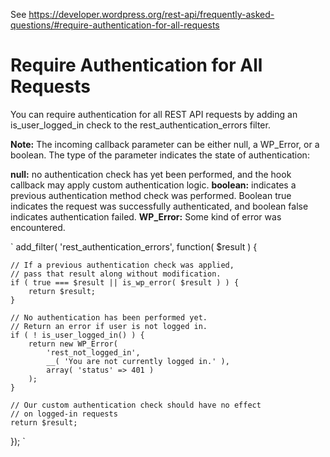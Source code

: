 See https://developer.wordpress.org/rest-api/frequently-asked-questions/#require-authentication-for-all-requests

# Require Authentication for All Requests

You can require authentication for all REST API requests by adding an is_user_logged_in check to the rest_authentication_errors filter.

**Note:** The incoming callback parameter can be either null, a WP_Error, or a boolean. The type of the parameter indicates the state of authentication:

**null:** no authentication check has yet been performed, and the hook callback may apply custom authentication logic.
**boolean:** indicates a previous authentication method check was performed. Boolean true indicates the request was successfully authenticated, and boolean false indicates authentication failed.
**WP_Error:** Some kind of error was encountered.

	
`
add_filter( 'rest_authentication_errors', function( $result ) {

    // If a previous authentication check was applied,
    // pass that result along without modification.
    if ( true === $result || is_wp_error( $result ) ) {
        return $result;
    }
 
    // No authentication has been performed yet.
    // Return an error if user is not logged in.
    if ( ! is_user_logged_in() ) {
        return new WP_Error(
            'rest_not_logged_in',
            __( 'You are not currently logged in.' ),
            array( 'status' => 401 )
        );
    }
 
    // Our custom authentication check should have no effect
    // on logged-in requests
    return $result;
});
`
